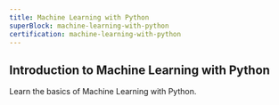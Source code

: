 ```yaml
---
title: Machine Learning with Python
superBlock: machine-learning-with-python
certification: machine-learning-with-python
---
```


## Introduction to Machine Learning with Python

Learn the basics of Machine Learning with Python.
